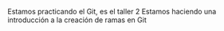 Estamos practicando el Git, es el taller 2
Estamos haciendo una introducción a la creación de ramas en Git
